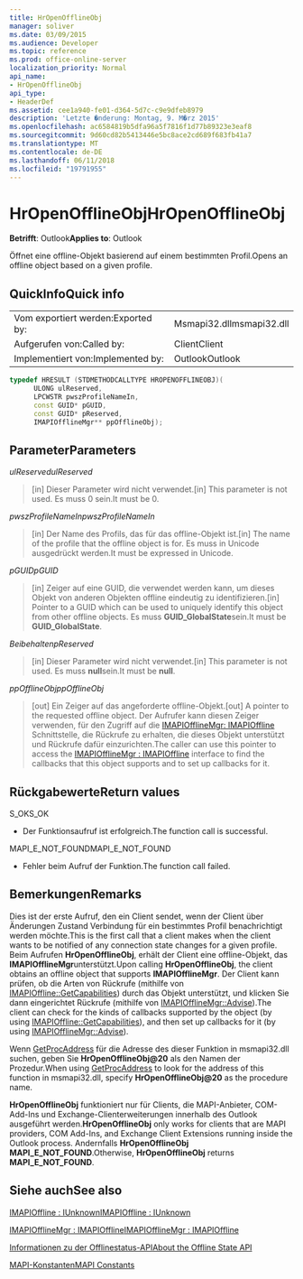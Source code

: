 ```yaml
---
title: HrOpenOfflineObj
manager: soliver
ms.date: 03/09/2015
ms.audience: Developer
ms.topic: reference
ms.prod: office-online-server
localization_priority: Normal
api_name:
- HrOpenOfflineObj
api_type:
- HeaderDef
ms.assetid: cee1a940-fe01-d364-5d7c-c9e9dfeb8979
description: 'Letzte �nderung: Montag, 9. M�rz 2015'
ms.openlocfilehash: ac6584819b5dfa96a5f7816f1d77b89323e3eaf8
ms.sourcegitcommit: 9d60cd82b5413446e5bc8ace2cd689f683fb41a7
ms.translationtype: MT
ms.contentlocale: de-DE
ms.lasthandoff: 06/11/2018
ms.locfileid: "19791955"
---
```

# <a name="hropenofflineobj"></a><span data-ttu-id="eea5b-103">HrOpenOfflineObj</span><span class="sxs-lookup"><span data-stu-id="eea5b-103">HrOpenOfflineObj</span></span>

  
  
<span data-ttu-id="eea5b-104">**Betrifft**: Outlook</span><span class="sxs-lookup"><span data-stu-id="eea5b-104">**Applies to**: Outlook</span></span> 
  
<span data-ttu-id="eea5b-105">Öffnet eine offline-Objekt basierend auf einem bestimmten Profil.</span><span class="sxs-lookup"><span data-stu-id="eea5b-105">Opens an offline object based on a given profile.</span></span>
  
## <a name="quick-info"></a><span data-ttu-id="eea5b-106">QuickInfo</span><span class="sxs-lookup"><span data-stu-id="eea5b-106">Quick info</span></span>

|||
|:-----|:-----|
|<span data-ttu-id="eea5b-107">Vom exportiert werden:</span><span class="sxs-lookup"><span data-stu-id="eea5b-107">Exported by:</span></span>  <br/> |<span data-ttu-id="eea5b-108">Msmapi32.dll</span><span class="sxs-lookup"><span data-stu-id="eea5b-108">msmapi32.dll</span></span>  <br/> |
|<span data-ttu-id="eea5b-109">Aufgerufen von:</span><span class="sxs-lookup"><span data-stu-id="eea5b-109">Called by:</span></span>  <br/> |<span data-ttu-id="eea5b-110">Client</span><span class="sxs-lookup"><span data-stu-id="eea5b-110">Client</span></span>  <br/> |
|<span data-ttu-id="eea5b-111">Implementiert von:</span><span class="sxs-lookup"><span data-stu-id="eea5b-111">Implemented by:</span></span>  <br/> |<span data-ttu-id="eea5b-112">Outlook</span><span class="sxs-lookup"><span data-stu-id="eea5b-112">Outlook</span></span>  <br/> |
   
```cpp
typedef HRESULT (STDMETHODCALLTYPE HROPENOFFLINEOBJ)( 
      ULONG ulReserved, 
      LPCWSTR pwszProfileNameIn, 
      const GUID* pGUID, 
      const GUID* pReserved, 
      IMAPIOfflineMgr** ppOfflineObj); 

```

## <a name="parameters"></a><span data-ttu-id="eea5b-113">Parameter</span><span class="sxs-lookup"><span data-stu-id="eea5b-113">Parameters</span></span>

 <span data-ttu-id="eea5b-114">_ulReserved_</span><span class="sxs-lookup"><span data-stu-id="eea5b-114">_ulReserved_</span></span>
  
> <span data-ttu-id="eea5b-115">[in] Dieser Parameter wird nicht verwendet.</span><span class="sxs-lookup"><span data-stu-id="eea5b-115">[in] This parameter is not used.</span></span> <span data-ttu-id="eea5b-116">Es muss 0 sein.</span><span class="sxs-lookup"><span data-stu-id="eea5b-116">It must be 0.</span></span>
    
 <span data-ttu-id="eea5b-117">_pwszProfileNameIn_</span><span class="sxs-lookup"><span data-stu-id="eea5b-117">_pwszProfileNameIn_</span></span>
  
> <span data-ttu-id="eea5b-118">[in] Der Name des Profils, das für das offline-Objekt ist.</span><span class="sxs-lookup"><span data-stu-id="eea5b-118">[in] The name of the profile that the offline object is for.</span></span> <span data-ttu-id="eea5b-119">Es muss in Unicode ausgedrückt werden.</span><span class="sxs-lookup"><span data-stu-id="eea5b-119">It must be expressed in Unicode.</span></span> 
    
 <span data-ttu-id="eea5b-120">_pGUID_</span><span class="sxs-lookup"><span data-stu-id="eea5b-120">_pGUID_</span></span>
  
> <span data-ttu-id="eea5b-121">[in] Zeiger auf eine GUID, die verwendet werden kann, um dieses Objekt von anderen Objekten offline eindeutig zu identifizieren.</span><span class="sxs-lookup"><span data-stu-id="eea5b-121">[in] Pointer to a GUID which can be used to uniquely identify this object from other offline objects.</span></span> <span data-ttu-id="eea5b-122">Es muss **GUID_GlobalState**sein.</span><span class="sxs-lookup"><span data-stu-id="eea5b-122">It must be **GUID_GlobalState**.</span></span>
    
 <span data-ttu-id="eea5b-123">_Beibehalten_</span><span class="sxs-lookup"><span data-stu-id="eea5b-123">_pReserved_</span></span>
  
> <span data-ttu-id="eea5b-124">[in] Dieser Parameter wird nicht verwendet.</span><span class="sxs-lookup"><span data-stu-id="eea5b-124">[in] This parameter is not used.</span></span> <span data-ttu-id="eea5b-125">Es muss **null**sein.</span><span class="sxs-lookup"><span data-stu-id="eea5b-125">It must be **null**.</span></span>
    
 <span data-ttu-id="eea5b-126">_ppOfflineObj_</span><span class="sxs-lookup"><span data-stu-id="eea5b-126">_ppOfflineObj_</span></span>
  
> <span data-ttu-id="eea5b-127">[out] Ein Zeiger auf das angeforderte offline-Objekt.</span><span class="sxs-lookup"><span data-stu-id="eea5b-127">[out] A pointer to the requested offline object.</span></span> <span data-ttu-id="eea5b-128">Der Aufrufer kann diesen Zeiger verwenden, für den Zugriff auf die [IMAPIOfflineMgr: IMAPIOffline](imapiofflinemgrimapioffline.md) Schnittstelle, die Rückrufe zu erhalten, die dieses Objekt unterstützt und Rückrufe dafür einzurichten.</span><span class="sxs-lookup"><span data-stu-id="eea5b-128">The caller can use this pointer to access the [IMAPIOfflineMgr : IMAPIOffline](imapiofflinemgrimapioffline.md) interface to find the callbacks that this object supports and to set up callbacks for it.</span></span> 
    
## <a name="return-values"></a><span data-ttu-id="eea5b-129">Rückgabewerte</span><span class="sxs-lookup"><span data-stu-id="eea5b-129">Return values</span></span>

<span data-ttu-id="eea5b-130">S_OK</span><span class="sxs-lookup"><span data-stu-id="eea5b-130">S_OK</span></span> 
  
- <span data-ttu-id="eea5b-131">Der Funktionsaufruf ist erfolgreich.</span><span class="sxs-lookup"><span data-stu-id="eea5b-131">The function call is successful.</span></span>
    
<span data-ttu-id="eea5b-132">MAPI_E_NOT_FOUND</span><span class="sxs-lookup"><span data-stu-id="eea5b-132">MAPI_E_NOT_FOUND</span></span>
  
- <span data-ttu-id="eea5b-133">Fehler beim Aufruf der Funktion.</span><span class="sxs-lookup"><span data-stu-id="eea5b-133">The function call failed.</span></span>
    
## <a name="remarks"></a><span data-ttu-id="eea5b-134">Bemerkungen</span><span class="sxs-lookup"><span data-stu-id="eea5b-134">Remarks</span></span>

<span data-ttu-id="eea5b-135">Dies ist der erste Aufruf, den ein Client sendet, wenn der Client über Änderungen Zustand Verbindung für ein bestimmtes Profil benachrichtigt werden möchte.</span><span class="sxs-lookup"><span data-stu-id="eea5b-135">This is the first call that a client makes when the client wants to be notified of any connection state changes for a given profile.</span></span> <span data-ttu-id="eea5b-136">Beim Aufrufen **HrOpenOfflineObj**, erhält der Client eine offline-Objekt, das **IMAPIOfflineMgr**unterstützt.</span><span class="sxs-lookup"><span data-stu-id="eea5b-136">Upon calling **HrOpenOfflineObj**, the client obtains an offline object that supports **IMAPIOfflineMgr**.</span></span> <span data-ttu-id="eea5b-137">Der Client kann prüfen, ob die Arten von Rückrufe (mithilfe von [IMAPIOffline::GetCapabilities](imapioffline-getcapabilities.md)) durch das Objekt unterstützt, und klicken Sie dann eingerichtet Rückrufe (mithilfe von [IMAPIOfflineMgr::Advise](imapiofflinemgr-advise.md)).</span><span class="sxs-lookup"><span data-stu-id="eea5b-137">The client can check for the kinds of callbacks supported by the object (by using [IMAPIOffline::GetCapabilities](imapioffline-getcapabilities.md)), and then set up callbacks for it (by using [IMAPIOfflineMgr::Advise](imapiofflinemgr-advise.md)).</span></span>
  
<span data-ttu-id="eea5b-138">Wenn [GetProcAddress](http://msdn.microsoft.com/en-us/library/ms683212.aspx) für die Adresse des dieser Funktion in msmapi32.dll suchen, geben Sie **HrOpenOfflineObj@20** als den Namen der Prozedur.</span><span class="sxs-lookup"><span data-stu-id="eea5b-138">When using [GetProcAddress](http://msdn.microsoft.com/en-us/library/ms683212.aspx) to look for the address of this function in msmapi32.dll, specify **HrOpenOfflineObj@20** as the procedure name.</span></span> 
  
 <span data-ttu-id="eea5b-139">**HrOpenOfflineObj** funktioniert nur für Clients, die MAPI-Anbieter, COM-Add-Ins und Exchange-Clienterweiterungen innerhalb des Outlook ausgeführt werden.</span><span class="sxs-lookup"><span data-stu-id="eea5b-139">**HrOpenOfflineObj** only works for clients that are MAPI providers, COM Add-Ins, and Exchange Client Extensions running inside the Outlook process.</span></span> <span data-ttu-id="eea5b-140">Andernfalls **HrOpenOfflineObj** **MAPI_E_NOT_FOUND**.</span><span class="sxs-lookup"><span data-stu-id="eea5b-140">Otherwise, **HrOpenOfflineObj** returns **MAPI_E_NOT_FOUND**.</span></span> 
  
## <a name="see-also"></a><span data-ttu-id="eea5b-141">Siehe auch</span><span class="sxs-lookup"><span data-stu-id="eea5b-141">See also</span></span>



[<span data-ttu-id="eea5b-142">IMAPIOffline : IUnknown</span><span class="sxs-lookup"><span data-stu-id="eea5b-142">IMAPIOffline : IUnknown</span></span>](imapiofflineiunknown.md)
  
[<span data-ttu-id="eea5b-143">IMAPIOfflineMgr : IMAPIOffline</span><span class="sxs-lookup"><span data-stu-id="eea5b-143">IMAPIOfflineMgr : IMAPIOffline</span></span>](imapiofflinemgrimapioffline.md)


[<span data-ttu-id="eea5b-144">Informationen zu der Offlinestatus-API</span><span class="sxs-lookup"><span data-stu-id="eea5b-144">About the Offline State API</span></span>](about-the-offline-state-api.md)
  
[<span data-ttu-id="eea5b-145">MAPI-Konstanten</span><span class="sxs-lookup"><span data-stu-id="eea5b-145">MAPI Constants</span></span>](mapi-constants.md)

